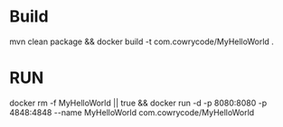 # Build
mvn clean package && docker build -t com.cowrycode/MyHelloWorld .

# RUN

docker rm -f MyHelloWorld || true && docker run -d -p 8080:8080 -p 4848:4848 --name MyHelloWorld com.cowrycode/MyHelloWorld 